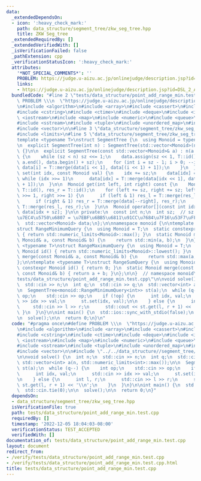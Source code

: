 ```yaml
---
data:
  _extendedDependsOn:
  - icon: ':heavy_check_mark:'
    path: data_structure/segment_tree/zkw_seg_tree.hpp
    title: ZKW Seg_tree
  _extendedRequiredBy: []
  _extendedVerifiedWith: []
  _isVerificationFailed: false
  _pathExtension: cpp
  _verificationStatusIcon: ':heavy_check_mark:'
  attributes:
    '*NOT_SPECIAL_COMMENTS*': ''
    PROBLEM: https://judge.u-aizu.ac.jp/onlinejudge/description.jsp?id=DSL_2_A
    links:
    - https://judge.u-aizu.ac.jp/onlinejudge/description.jsp?id=DSL_2_A
  bundledCode: "#line 2 \"tests/data_structure/point_add_range_min.test.cpp\"\n#define\
    \ PROBLEM \\\n  \"https://judge.u-aizu.ac.jp/onlinejudge/description.jsp?id=DSL_2_A\"\
    \n#include <algorithm>\n#include <array>\n#include <cassert>\n#include <cmath>\n\
    #include <cstring>\n#include <ctime>\n#include <deque>\n#include <iomanip>\n#include\
    \ <iostream>\n#include <map>\n#include <numeric>\n#include <queue>\n#include <set>\n\
    #include <sstream>\n#include <tuple>\n#include <unordered_map>\n#include <unordered_set>\n\
    #include <vector>\n\n#line 3 \"data_structure/segment_tree/zkw_seg_tree.hpp\"\n\
    #include <limits>\n#line 5 \"data_structure/segment_tree/zkw_seg_tree.hpp\"\n\n\
    template <typename T>\nstruct SegmentTree {\n  using Monoid = typename T::Monoid;\n\
    \n  explicit SegmentTree(int n) : SegmentTree(std::vector<Monoid>(n, T::id()))\
    \ {}\n\n  explicit SegmentTree(const std::vector<Monoid>& a) : n(a.size()), sz(1)\
    \ {\n    while (sz < n) sz <<= 1;\n    data.assign(sz << 1, T::id());\n    std::copy(a.begin(),\
    \ a.end(), data.begin() + sz);\n    for (int i = sz - 1; i > 0; --i) {\n     \
    \ data[i] = T::merge(data[i << 1], data[(i << 1) + 1]);\n    }\n  }\n\n  void\
    \ set(int idx, const Monoid val) {\n    idx += sz;\n    data[idx] = val;\n   \
    \ while (idx >>= 1)\n      data[idx] = T::merge(data[idx << 1], data[(idx << 1)\
    \ + 1]);\n  }\n\n  Monoid get(int left, int right) const {\n    Monoid res_l =\
    \ T::id(), res_r = T::id();\n    for (left += sz, right += sz; left < right; left\
    \ >>= 1, right >>= 1) {\n      if (left & 1) res_l = T::merge(res_l, data[left++]);\n\
    \      if (right & 1) res_r = T::merge(data[--right], res_r);\n    }\n    return\
    \ T::merge(res_l, res_r);\n  }\n\n  Monoid operator[](const int idx) const { return\
    \ data[idx + sz]; }\n\n private:\n  const int n;\n  int sz;  // sz + \u539F\u6570\
    \u7EC4\u5750\u6807 = \u7EBF\u6BB5\u6811\u91CC\u7684\u7F16\u53F7\uFF0C1 based\n\
    \  std::vector<Monoid> data;\n};\n\nnamespace monoid {\n\ntemplate <typename T>\n\
    struct RangeMinimumQuery {\n  using Monoid = T;\n  static constexpr Monoid id()\
    \ { return std::numeric_limits<Monoid>::max(); }\n  static Monoid merge(const\
    \ Monoid& a, const Monoid& b) {\n    return std::min(a, b);\n  }\n};\n\ntemplate\
    \ <typename T>\nstruct RangeMaximumQuery {\n  using Monoid = T;\n  static constexpr\
    \ Monoid id() { return std::numeric_limits<Monoid>::lowest(); }\n  static Monoid\
    \ merge(const Monoid& a, const Monoid& b) {\n    return std::max(a, b);\n  }\n\
    };\n\ntemplate <typename T>\nstruct RangeSumQuery {\n  using Monoid = T;\n  static\
    \ constexpr Monoid id() { return 0; }\n  static Monoid merge(const Monoid& a,\
    \ const Monoid& b) { return a + b; }\n};\n\n}  // namespace monoid\n#line 24 \"\
    tests/data_structure/point_add_range_min.test.cpp\"\n\nvoid solve() {\n  int n;\n\
    \  std::cin >> n;\n  int q;\n  std::cin >> q;\n  std::vector<int> a(n, std::numeric_limits<int>::max());\n\
    \n  SegmentTree<monoid::RangeMinimumQuery<int>> st(a);\n  while (q--) {\n    int\
    \ op;\n    std::cin >> op;\n    if (!op) {\n      int idx, val;\n      std::cin\
    \ >> idx >> val;\n      st.set(idx, val);\n\n    } else {\n      int l, r;\n \
    \     std::cin >> l >> r;\n      std::cout << st.get(l, r + 1) << '\\n';\n   \
    \ }\n  }\n}\n\nint main() {\n  std::ios::sync_with_stdio(false);\n  std::cin.tie(0);\n\
    \n  solve();\n\n  return 0;\n}\n"
  code: "#pragma once\n#define PROBLEM \\\n  \"https://judge.u-aizu.ac.jp/onlinejudge/description.jsp?id=DSL_2_A\"\
    \n#include <algorithm>\n#include <array>\n#include <cassert>\n#include <cmath>\n\
    #include <cstring>\n#include <ctime>\n#include <deque>\n#include <iomanip>\n#include\
    \ <iostream>\n#include <map>\n#include <numeric>\n#include <queue>\n#include <set>\n\
    #include <sstream>\n#include <tuple>\n#include <unordered_map>\n#include <unordered_set>\n\
    #include <vector>\n\n#include \"../../data_structure//segment_tree/zkw_seg_tree.hpp\"\
    \n\nvoid solve() {\n  int n;\n  std::cin >> n;\n  int q;\n  std::cin >> q;\n \
    \ std::vector<int> a(n, std::numeric_limits<int>::max());\n\n  SegmentTree<monoid::RangeMinimumQuery<int>>\
    \ st(a);\n  while (q--) {\n    int op;\n    std::cin >> op;\n    if (!op) {\n\
    \      int idx, val;\n      std::cin >> idx >> val;\n      st.set(idx, val);\n\
    \n    } else {\n      int l, r;\n      std::cin >> l >> r;\n      std::cout <<\
    \ st.get(l, r + 1) << '\\n';\n    }\n  }\n}\n\nint main() {\n  std::ios::sync_with_stdio(false);\n\
    \  std::cin.tie(0);\n\n  solve();\n\n  return 0;\n}"
  dependsOn:
  - data_structure/segment_tree/zkw_seg_tree.hpp
  isVerificationFile: true
  path: tests/data_structure/point_add_range_min.test.cpp
  requiredBy: []
  timestamp: '2022-12-05 18:04:03-08:00'
  verificationStatus: TEST_ACCEPTED
  verifiedWith: []
documentation_of: tests/data_structure/point_add_range_min.test.cpp
layout: document
redirect_from:
- /verify/tests/data_structure/point_add_range_min.test.cpp
- /verify/tests/data_structure/point_add_range_min.test.cpp.html
title: tests/data_structure/point_add_range_min.test.cpp
---
```


